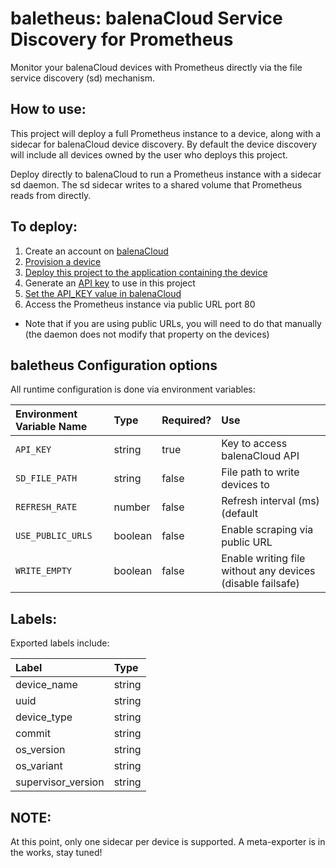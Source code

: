 # baletheus: balenaCloud Service Discovery for Prometheus

Monitor your balenaCloud devices with Prometheus directly via the file service discovery (sd) mechanism.

## How to use:

This project will deploy a full Prometheus instance to a device, along with a sidecar for balenaCloud device discovery.
By default the device discovery will include all devices owned by the user who deploys this project.

Deploy directly to balenaCloud to run a Prometheus instance with a sidecar sd daemon.
The sd sidecar writes to a shared volume that Prometheus reads from directly.

## To deploy:

1. Create an account on [balenaCloud](https://dashboard.balena-cloud.com)
1. [Provision a device](https://www.balena.io/docs/learn/getting-started/raspberrypi3/nodejs/)
1. [Deploy this project to the application containing the
   device](https://www.balena.io/docs/learn/getting-started/raspberrypi3/nodejs/#deploy-code)
1. Generate an [API key](https://www.balena.io/docs/learn/manage/account/#api-keys) to use in this project
1. [Set the API_KEY value in balenaCloud](https://www.balena.io/docs/learn/manage/serv-vars/)
1. Access the Prometheus instance via public URL port 80
* Note that if you are using public URLs, you will need to do that manually (the daemon does not modify that property on
  the devices)

## baletheus Configuration options

All runtime configuration is done via environment variables:

| Environment Variable Name | Type | Required? | Use |
|:-----------|:------------|:------------|:------------|
| `API_KEY` | string | true | Key to access balenaCloud API |
| `SD_FILE_PATH` | string | false | File path to write devices to |
| `REFRESH_RATE` | number | false | Refresh interval (ms) (default | 5000) |
| `USE_PUBLIC_URLS` | boolean | false | Enable scraping via public URL |
| `WRITE_EMPTY` | boolean | false | Enable writing file without any devices (disable failsafe) |

## Labels:

Exported labels include:

| Label | Type |
|:-----------|:------------|
| device_name | string |
| uuid | string |
| device_type | string |
| commit | string |
| os_version | string |
| os_variant | string |
| supervisor_version | string |

## NOTE:

At this point, only one sidecar per device is supported. A meta-exporter is in the works, stay tuned!
